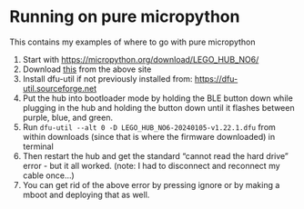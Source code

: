 # Running on pure micropython
This contains my examples of where to go with pure micropython

1. Start with https://micropython.org/download/LEGO_HUB_NO6/
2. Download [this](https://micropython.org/resources/firmware/LEGO_HUB_NO6-20240105-v1.22.1.dfu) from the above site
3. Install dfu-util if not previously installed from: https://dfu-util.sourceforge.net
4. Put the hub into bootloader mode by holding the BLE button down while plugging in the hub and holding the button down until it flashes between purple, blue, and green.
5. Run `dfu-util --alt 0 -D LEGO_HUB_NO6-20240105-v1.22.1.dfu` from within downloads (since that is where the firmware downloaded) in terminal
6. Then restart the hub and get the standard “cannot read the hard drive” error - but it all worked. (note: I had to disconnect and reconnect my cable once…)
7. You can get rid of the above error by pressing ignore or by making a mboot and deploying that as well.
